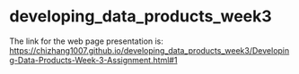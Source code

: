 # developing_data_products_week3

The link for the web page presentation is:
https://chizhang1007.github.io/developing_data_products_week3/Developing-Data-Products-Week-3-Assignment.html#1
